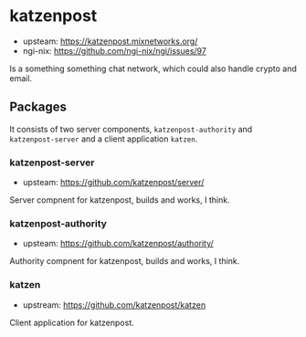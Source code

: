 # katzenpost

- upsteam: https://katzenpost.mixnetworks.org/
- ngi-nix: https://github.com/ngi-nix/ngi/issues/97

Is a something something chat network, which could also handle crypto and email.

## Packages

It consists of two server components, `katzenpost-authority` and `katzenpost-server` and a client application `katzen`.

### katzenpost-server

- upsteam: https://github.com/katzenpost/server/

Server compnent for katzenpost, builds and works, I think.

### katzenpost-authority

- upsteam: https://github.com/katzenpost/authority/

Authority compnent for katzenpost, builds and works, I think.

### katzen

- upstream: https://github.com/katzenpost/katzen

Client application for katzenpost.

